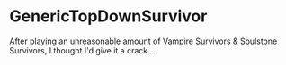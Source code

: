 # GenericTopDownSurvivor

After playing an unreasonable amount of Vampire Survivors & Soulstone Survivors, I thought I'd give it a crack...
